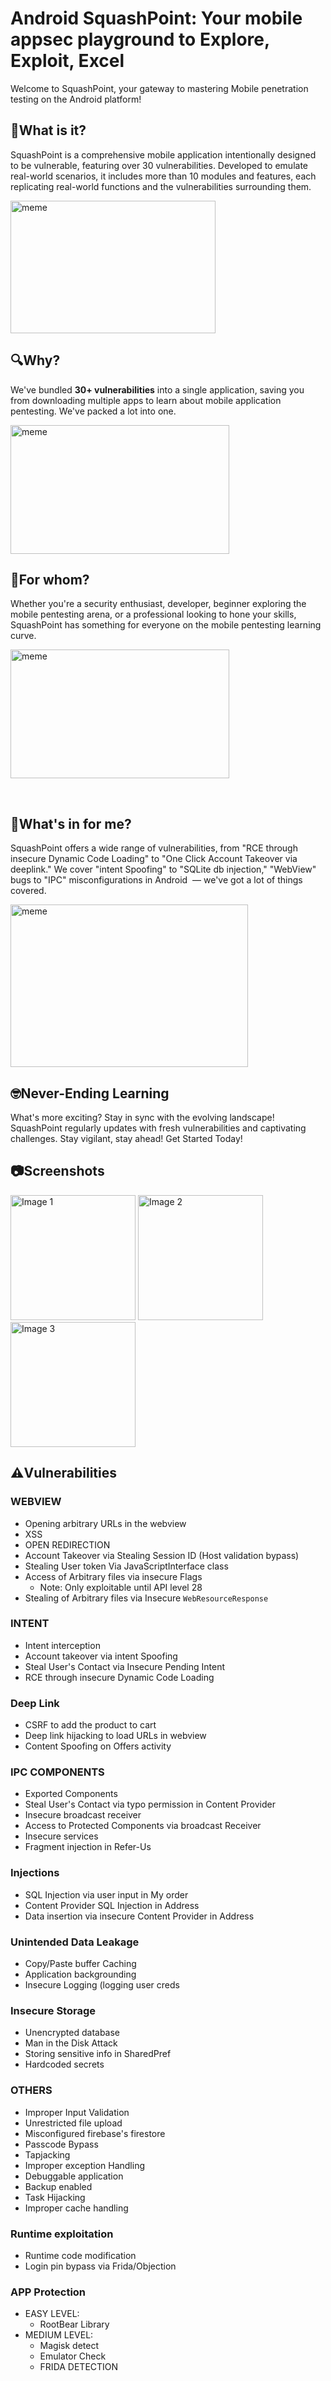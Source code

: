 # Android SquashPoint: Your mobile appsec playground to Explore, Exploit, Excel
Welcome to SquashPoint, your gateway to mastering Mobile penetration testing on the Android platform!

## 📱What is it?
SquashPoint is a comprehensive mobile application intentionally designed to be vulnerable, featuring over 30 vulnerabilities. Developed to emulate real-world scenarios, it includes more than 10 modules and features, each replicating real-world functions and the vulnerabilities surrounding them.

<img width="328" height="212" alt="meme" src="https://github.com/payatu/BugBazaar/assets/120417058/7b3a44c1-09b5-4d89-93f6-da542dd6aed6">

## 🔍Why?

We've bundled **30+ vulnerabilities** into a single application, saving you from downloading multiple apps to learn about mobile application pentesting. We've packed a lot into one.

<img width="350" height="206" alt="meme" src="https://github.com/payatu/BugBazaar/assets/120417058/df9a64cc-33fb-4a75-9fbe-96eb202d3e65">


## 🎯For whom?
Whether you're a security enthusiast, developer, beginner exploring the mobile pentesting arena, or a professional looking to hone your skills, SquashPoint has something for everyone on the mobile pentesting learning curve.

<img width="350" height="206" alt="meme" src="https://github.com/payatu/BugBazaar/assets/120417058/0bbca800-f84f-46ff-af7a-8b5de6487136">


 
## 🤔What's in for me?
SquashPoint offers a wide range of vulnerabilities, from "RCE through insecure Dynamic Code Loading" to "One Click Account Takeover via deeplink." We cover "intent Spoofing" to "SQLite db injection," "WebView" bugs to "IPC" misconfigurations in Android  — we've got a lot of things covered.

<img width="380" height="260" alt="meme" src="https://github.com/payatu/BugBazaar/assets/120417058/67054daa-2cc1-4878-9dc4-ac1a55755419">


## 🤓Never-Ending Learning
What's more exciting? Stay in sync with the evolving landscape! SquashPoint regularly updates with fresh vulnerabilities and captivating challenges. Stay vigilant, stay ahead! Get Started Today!

## 📷Screenshots
<p>
  <img src="https://github.com/user-attachments/assets/c25f7dff-ec59-4def-bab6-52a3bfba3060" alt="Image 1" width="200">
  <img src="https://github.com/user-attachments/assets/1e73b976-10be-44ec-9e79-33c9a1643987" alt="Image 2" width="200">
  <img src="https://github.com/user-attachments/assets/f1b1acf3-d29e-4b38-82fe-12b0cf1a175b" alt="Image 3" width="200">
</p>



## ⚠️Vulnerabilities

### WEBVIEW
- Opening arbitrary URLs in the webview
- XSS
- OPEN REDIRECTION
- Account Takeover via Stealing Session ID (Host validation bypass)
- Stealing User token Via JavaScriptInterface class
- Access of Arbitrary files via insecure Flags
    - Note: Only exploitable until API level 28
- Stealing of Arbitrary files via Insecure `WebResourceResponse`
    
### INTENT
- Intent interception
- Account takeover via intent Spoofing
- Steal User's Contact via Insecure Pending Intent
- RCE through insecure Dynamic Code Loading

###  Deep Link  
   - CSRF to add the product to cart
   - Deep link hijacking to load URLs in webview
   - Content Spoofing on Offers activity
    
### IPC COMPONENTS
-  Exported Components
-  Steal User's Contact via typo permission in Content Provider
-  Insecure broadcast receiver
-  Access to Protected Components via broadcast Receiver
-  Insecure services
-  Fragment injection in Refer-Us

### Injections
 - SQL Injection via user input in My order
 - Content Provider SQL Injection in Address
 - Data insertion via insecure Content Provider in Address

### Unintended Data Leakage
- Copy/Paste buffer Caching
- Application backgrounding
- Insecure Logging (logging user creds

### Insecure Storage
- Unencrypted database
- Man in the Disk Attack
- Storing sensitive info in SharedPref
- Hardcoded secrets

### OTHERS
- Improper Input Validation
- Unrestricted file upload
- Misconfigured firebase's firestore
- Passcode Bypass
- Tapjacking
- Improper exception Handling
- Debuggable application
- Backup enabled
- Task Hijacking
- Improper cache handling

### Runtime exploitation
- Runtime code modification
- Login pin bypass via Frida/Objection

### APP Protection
-  EASY LEVEL:
    -  RootBear Library
-  MEDIUM LEVEL:
     -  Magisk detect
     -  Emulator Check
     -  FRIDA DETECTION    
